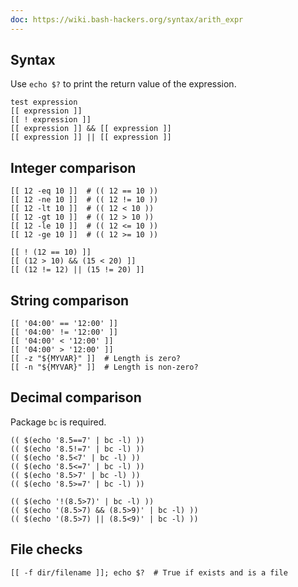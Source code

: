 ```yaml
---
doc: https://wiki.bash-hackers.org/syntax/arith_expr
---
```


## Syntax

Use `echo $?` to print the return value of the expression.

```shell
test expression
[[ expression ]]
[[ ! expression ]]
[[ expression ]] && [[ expression ]]
[[ expression ]] || [[ expression ]]
```

## Integer comparison

```shell
[[ 12 -eq 10 ]]  # (( 12 == 10 ))
[[ 12 -ne 10 ]]  # (( 12 != 10 ))
[[ 12 -lt 10 ]]  # (( 12 < 10 ))
[[ 12 -gt 10 ]]  # (( 12 > 10 ))
[[ 12 -le 10 ]]  # (( 12 <= 10 ))
[[ 12 -ge 10 ]]  # (( 12 >= 10 ))

[[ ! (12 == 10) ]]
[[ (12 > 10) && (15 < 20) ]]
[[ (12 != 12) || (15 != 20) ]]
```

## String comparison

```shell
[[ '04:00' == '12:00' ]]
[[ '04:00' != '12:00' ]]
[[ '04:00' < '12:00' ]]
[[ '04:00' > '12:00' ]]
[[ -z "${MYVAR}" ]]  # Length is zero?
[[ -n "${MYVAR}" ]]  # Length is non-zero?
```

## Decimal comparison

Package `bc` is required.

```shell
(( $(echo '8.5==7' | bc -l) ))
(( $(echo '8.5!=7' | bc -l) ))
(( $(echo '8.5<7' | bc -l) ))
(( $(echo '8.5<=7' | bc -l) ))
(( $(echo '8.5>7' | bc -l) ))
(( $(echo '8.5>=7' | bc -l) ))

(( $(echo '!(8.5>7)' | bc -l) ))
(( $(echo '(8.5>7) && (8.5>9)' | bc -l) ))
(( $(echo '(8.5>7) || (8.5<9)' | bc -l) ))
```

## File checks

```shell
[[ -f dir/filename ]]; echo $?  # True if exists and is a file
```
